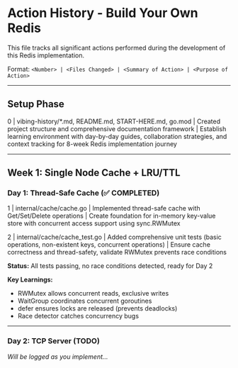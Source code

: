 # Action History - Build Your Own Redis

This file tracks all significant actions performed during the development of this Redis implementation.

Format: `<Number> | <Files Changed> | <Summary of Action> | <Purpose of Action>`

---

## Setup Phase

0 | vibing-history/*.md, README.md, START-HERE.md, go.mod | Created project structure and comprehensive documentation framework | Establish learning environment with day-by-day guides, collaboration strategies, and context tracking for 8-week Redis implementation journey

---

## Week 1: Single Node Cache + LRU/TTL

### Day 1: Thread-Safe Cache (✅ COMPLETED)

1 | internal/cache/cache.go | Implemented thread-safe cache with Get/Set/Delete operations | Create foundation for in-memory key-value store with concurrent access support using sync.RWMutex

2 | internal/cache/cache_test.go | Added comprehensive unit tests (basic operations, non-existent keys, concurrent operations) | Ensure cache correctness and thread-safety, validate RWMutex prevents race conditions

**Status:** All tests passing, no race conditions detected, ready for Day 2

**Key Learnings:**
- RWMutex allows concurrent reads, exclusive writes
- WaitGroup coordinates concurrent goroutines
- defer ensures locks are released (prevents deadlocks)
- Race detector catches concurrency bugs

---

### Day 2: TCP Server (TODO)

*Will be logged as you implement...*


